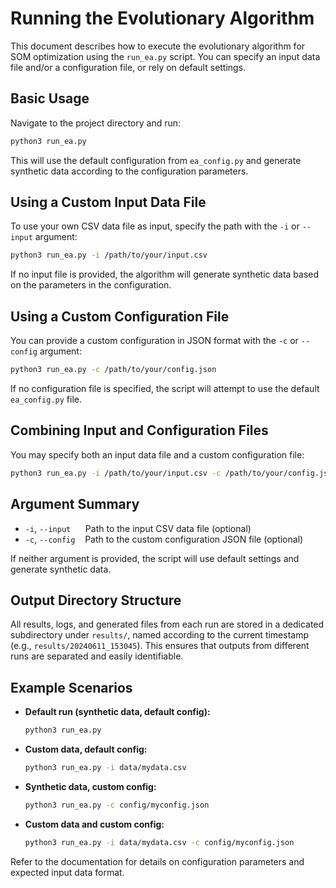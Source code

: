 # Running the Evolutionary Algorithm

This document describes how to execute the evolutionary algorithm for SOM optimization using the `run_ea.py` script. You can specify an input data file and/or a configuration file, or rely on default settings.

## Basic Usage

Navigate to the project directory and run:

```bash
python3 run_ea.py
```

This will use the default configuration from `ea_config.py` and generate synthetic data according to the configuration parameters.

## Using a Custom Input Data File

To use your own CSV data file as input, specify the path with the `-i` or `--input` argument:

```bash
python3 run_ea.py -i /path/to/your/input.csv
```

If no input file is provided, the algorithm will generate synthetic data based on the parameters in the configuration.

## Using a Custom Configuration File

You can provide a custom configuration in JSON format with the `-c` or `--config` argument:

```bash
python3 run_ea.py -c /path/to/your/config.json
```

If no configuration file is specified, the script will attempt to use the default `ea_config.py` file.

## Combining Input and Configuration Files

You may specify both an input data file and a custom configuration file:

```bash
python3 run_ea.py -i /path/to/your/input.csv -c /path/to/your/config.json
```

## Argument Summary

- `-i`, `--input` &nbsp;&nbsp;&nbsp;&nbsp; Path to the input CSV data file (optional)
- `-c`, `--config` &nbsp;&nbsp; Path to the custom configuration JSON file (optional)

If neither argument is provided, the script will use default settings and generate synthetic data.

## Output Directory Structure

All results, logs, and generated files from each run are stored in a dedicated subdirectory under `results/`, named according to the current timestamp (e.g., `results/20240611_153045`). This ensures that outputs from different runs are separated and easily identifiable.

## Example Scenarios

- **Default run (synthetic data, default config):**
  ```bash
  python3 run_ea.py
  ```
- **Custom data, default config:**
  ```bash
  python3 run_ea.py -i data/mydata.csv
  ```
- **Synthetic data, custom config:**
  ```bash
  python3 run_ea.py -c config/myconfig.json
  ```
- **Custom data and custom config:**
  ```bash
  python3 run_ea.py -i data/mydata.csv -c config/myconfig.json
  ```

Refer to the documentation for details on configuration parameters and expected input data format.
